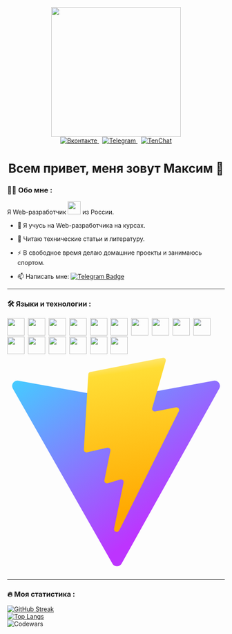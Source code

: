 <div id="header" align="center">
  <img src="https://media.giphy.com/media/ZVik7pBtu9dNS/giphy.gif" width="300"/>
  <div id="badges">
    <a href="https://vk.com/flydecisive">
      <img src="https://img.shields.io/badge/Вконтакте-blue?logo=vk&logoColor=white&style=for-the-badge" alt="Вконтакте"/>
    </a>&nbsp;
    <a href="https://t.me/flydecisive_original">
      <img src="https://img.shields.io/badge/Telegram-blue?logo=telegram&logoColor=white&style=for-the-badge" alt="Telegram"/>
    </a>&nbsp;
    <a href="https://tenchat.ru/2413295?utm_source=643efe6f-c053-4a26-a7c1-6e057e05cac2">
      <img src="https://img.shields.io/badge/TenChat-red?logo=TenChat&logoColor=white&style=for-the-badge" alt="TenChat"/>
    </a>
  </div>
  <img src="https://komarev.com/ghpvc/?username=flydecisive&style=flat-square&color=blue" alt=""/>
  <h1>
    Всем привет, меня зовут Максим 👋
  </h1>
</div>

### :man_technologist: Обо мне :
Я Web-разработчик <img src="https://media.giphy.com/media/WUlplcMpOCEmTGBtBW/giphy.gif" width="30"> из России.

- :telescope: Я учусь на Web-разработчика на курсах.

- :seedling: Читаю технические статьи и литературу.

- :zap: В свободное время делаю домашние проекты и занимаюсь спортом.

- :mailbox: Написать мне: [![Telegram Badge](https://img.shields.io/badge/Telegram-blue?logo=telegram&logoColor=white&style=for-the-badge)](https://t.me/flydecisive_original)

---

### :hammer_and_wrench: Языки и технологии :

<div>
  <img src="https://cdn.jsdelivr.net/gh/devicons/devicon/icons/git/git-original.svg" width="40" height="40"/>&nbsp;
  <img src="https://cdn.jsdelivr.net/gh/devicons/devicon/icons/css3/css3-original.svg" width="40" height="40"/>&nbsp;
  <img src="https://cdn.jsdelivr.net/gh/devicons/devicon/icons/visualstudio/visualstudio-plain.svg" width="40" height="40"/>&nbsp;   
  <img src="https://cdn.jsdelivr.net/gh/devicons/devicon/icons/linux/linux-original.svg" width="40" height="40"/>&nbsp;   
  <img src="https://cdn.jsdelivr.net/gh/devicons/devicon/icons/javascript/javascript-original.svg" width="40" height="40"/>&nbsp;  
  <img src="https://cdn.jsdelivr.net/gh/devicons/devicon/icons/react/react-original-wordmark.svg" width="40" height="40"/>&nbsp;   
  <img src="https://cdn.jsdelivr.net/gh/devicons/devicon/icons/html5/html5-original.svg" width="40" height="40"/>&nbsp;   
  <img src="https://cdn.jsdelivr.net/gh/devicons/devicon/icons/typescript/typescript-original.svg" width="40" height="40"/>&nbsp;  
  <img src="https://cdn.jsdelivr.net/gh/devicons/devicon/icons/redux/redux-original.svg" width="40" height="40"/>&nbsp;     
  <img src="https://cdn.jsdelivr.net/gh/devicons/devicon/icons/sass/sass-original.svg" width="40" height="40"/>&nbsp;    
  <img src="https://cdn.jsdelivr.net/gh/devicons/devicon/icons/webpack/webpack-original.svg" width="40" height="40"/>&nbsp;  
  <img src="https://cdn.jsdelivr.net/gh/devicons/devicon/icons/mongodb/mongodb-plain-wordmark.svg" width="40" height="40"/>&nbsp;  
  <img src="https://cdn.jsdelivr.net/gh/devicons/devicon/icons/firebase/firebase-plain-wordmark.svg" width="40" height="40"/>&nbsp;  
  <img src="https://cdn.jsdelivr.net/gh/devicons/devicon/icons/docker/docker-plain-wordmark.svg" width="40" height="40"/>&nbsp;  
  <img src="https://cdn.jsdelivr.net/gh/devicons/devicon/icons/nodejs/nodejs-original.svg" width="40" height="40"/>&nbsp;        
  <img src="https://cdn.jsdelivr.net/gh/devicons/devicon/icons/express/express-original.svg" width="40" height="40"/>&nbsp;   
  <svg xmlns="http://www.w3.org/2000/svg" viewBox="0 0 128 128"><defs><linearGradient id="a" x1="6" x2="235" y1="33" y2="344" gradientTransform="translate(0 .937) scale(.3122)" gradientUnits="userSpaceOnUse"><stop offset="0" stop-color="#41d1ff"/><stop offset="1" stop-color="#bd34fe"/></linearGradient><linearGradient id="b" x1="194.651" x2="236.076" y1="8.818" y2="292.989" gradientTransform="translate(0 .937) scale(.3122)" gradientUnits="userSpaceOnUse"><stop offset="0" stop-color="#ffea83"/><stop offset=".083" stop-color="#ffdd35"/><stop offset="1" stop-color="#ffa800"/></linearGradient></defs><path fill="url(#a)" d="M124.766 19.52 67.324 122.238c-1.187 2.121-4.234 2.133-5.437.024L3.305 19.532c-1.313-2.302.652-5.087 3.261-4.622L64.07 25.187a3.09 3.09 0 0 0 1.11 0l56.3-10.261c2.598-.473 4.575 2.289 3.286 4.594Zm0 0"/><path fill="url(#b)" d="M91.46 1.43 48.954 9.758a1.56 1.56 0 0 0-1.258 1.437l-2.617 44.168a1.563 1.563 0 0 0 1.91 1.614l11.836-2.735a1.562 1.562 0 0 1 1.88 1.836l-3.517 17.219a1.562 1.562 0 0 0 1.985 1.805l7.308-2.223c1.133-.344 2.223.652 1.985 1.812l-5.59 27.047c-.348 1.692 1.902 2.614 2.84 1.164l.625-.968 34.64-69.13c.582-1.16-.421-2.48-1.69-2.234l-12.185 2.352a1.558 1.558 0 0 1-1.793-1.965l7.95-27.562A1.56 1.56 0 0 0 91.46 1.43Zm0 0"/></svg>

</div>

---

### :fire: Моя статистика :
[![GitHub Streak](http://github-readme-streak-stats.herokuapp.com?user=flydecisive&theme=vision-friendly-dark)](https://git.io/streak-stats)\
[![Top Langs](https://github-readme-stats.vercel.app/api/top-langs/?username=flydecisive&theme=vision-friendly-dark)](https://github.com/anuraghazra/github-readme-stats) <br />
![Codewars](https://github.r2v.ch/codewars?user=fly_decisive&hide_clan=true&top_languages=true&theme=light)








<!--
**flydecisive/flydecisive** is a ✨ _special_ ✨ repository because its `README.md` (this file) appears on your GitHub profile.

Here are some ideas to get you started:

- 🔭 I’m currently working on ...
- 🌱 I’m currently learning ...
- 👯 I’m looking to collaborate on ...
- 🤔 I’m looking for help with ...
- 💬 Ask me about ...
- 📫 How to reach me: ...
- 😄 Pronouns: ...
- ⚡ Fun fact: ...
-->
